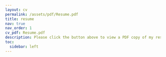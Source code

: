 ```yaml
---
layout: cv
permalink: /assets/pdf/Resume.pdf
title: resume
nav: true
nav_order: 1
cv_pdf: Resume.pdf
description: Please click the button above to view a PDF copy of my resume.
toc:
  sidebar: left
---
```

